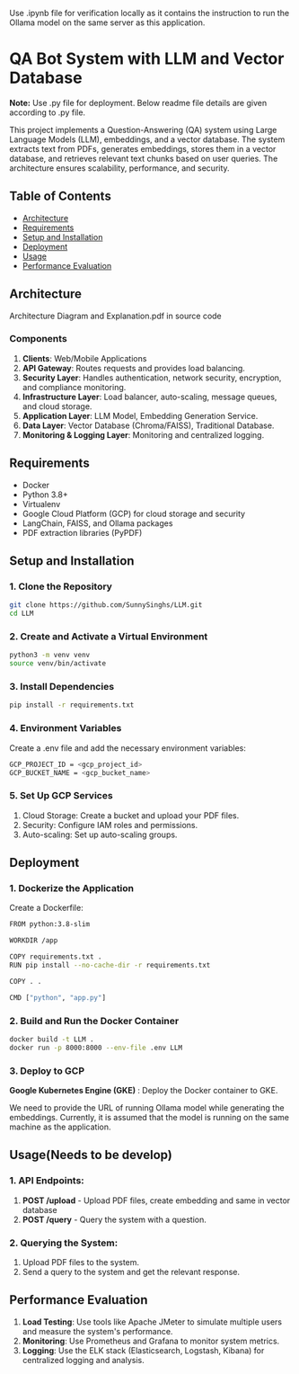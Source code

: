 Use .ipynb file for verification locally as it contains the instruction to run the Ollama model on the same server as this application. 

# QA Bot System with LLM and Vector Database

**Note:** Use .py file for deployment. Below readme file details are given according to .py file.

This project implements a Question-Answering (QA) system using Large Language Models (LLM), embeddings, and a vector database. The system extracts text from PDFs, generates embeddings, stores them in a vector database, and retrieves relevant text chunks based on user queries. The architecture ensures scalability, performance, and security.

## Table of Contents
- [Architecture](#architecture)
- [Requirements](#requirements)
- [Setup and Installation](#setup-and-installation)
- [Deployment](#deployment)
- [Usage](#usage)
- [Performance Evaluation](#performance-evaluation)

## Architecture

Architecture Diagram and Explanation.pdf in source code

### Components
1. **Clients**: Web/Mobile Applications
2. **API Gateway**: Routes requests and provides load balancing.
3. **Security Layer**: Handles authentication, network security, encryption, and compliance monitoring.
4. **Infrastructure Layer**: Load balancer, auto-scaling, message queues, and cloud storage.
5. **Application Layer**: LLM Model, Embedding Generation Service.
6. **Data Layer**: Vector Database (Chroma/FAISS), Traditional Database.
7. **Monitoring & Logging Layer**: Monitoring and centralized logging.

## Requirements

- Docker
- Python 3.8+
- Virtualenv
- Google Cloud Platform (GCP) for cloud storage and security
- LangChain, FAISS, and Ollama packages
- PDF extraction libraries (PyPDF)

## Setup and Installation

### 1. Clone the Repository
```sh
git clone https://github.com/SunnySinghs/LLM.git
cd LLM
```

### 2. Create and Activate a Virtual Environment
```sh
python3 -m venv venv
source venv/bin/activate
```

### 3. Install Dependencies
```sh
pip install -r requirements.txt
```

### 4. Environment Variables
Create a .env file and add the necessary environment variables:
```sh
GCP_PROJECT_ID = <gcp_project_id>
GCP_BUCKET_NAME = <gcp_bucket_name>
```

### 5. Set Up GCP Services
1. Cloud Storage: Create a bucket and upload your PDF files.
2. Security: Configure IAM roles and permissions.
3. Auto-scaling: Set up auto-scaling groups.


## Deployment

### 1. Dockerize the Application
Create a Dockerfile:
```sh
FROM python:3.8-slim

WORKDIR /app

COPY requirements.txt .
RUN pip install --no-cache-dir -r requirements.txt

COPY . .

CMD ["python", "app.py"]
```

### 2. Build and Run the Docker Container
```sh
docker build -t LLM .
docker run -p 8000:8000 --env-file .env LLM
```

### 3. Deploy to GCP
**Google Kubernetes Engine (GKE)** : Deploy the Docker container to GKE.

We need to provide the URL of running Ollama model while generating the embeddings. Currently, it is assumed that the model is running on the same machine as the application.

## Usage(Needs to be develop)

### 1. API Endpoints:
1. **POST /upload** - Upload PDF files, create embedding and same in vector database
2. **POST /query** - Query the system with a question.

### 2. Querying the System:
1. Upload PDF files to the system.
2. Send a query to the system and get the relevant response.

## Performance Evaluation

1. **Load Testing**: Use tools like Apache JMeter to simulate multiple users and measure the system's performance.
2. **Monitoring**: Use Prometheus and Grafana to monitor system metrics.
3. **Logging**: Use the ELK stack (Elasticsearch, Logstash, Kibana) for centralized logging and analysis.




